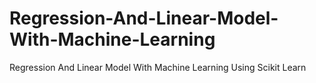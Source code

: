 # Regression-And-Linear-Model-With-Machine-Learning
Regression And Linear Model With Machine Learning Using Scikit Learn
